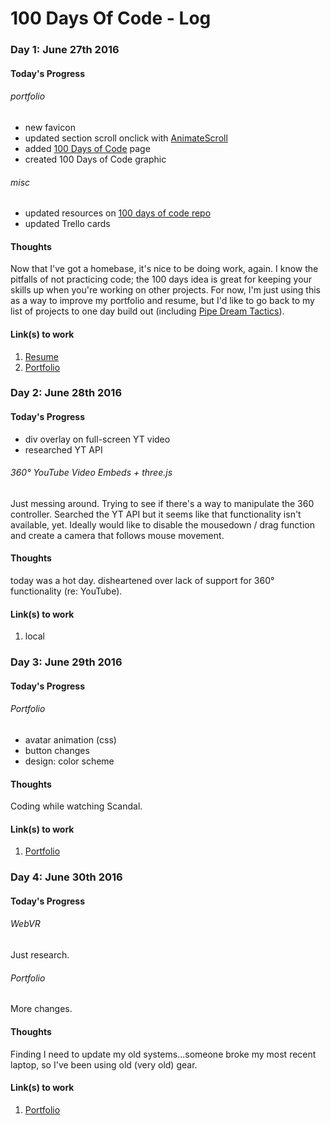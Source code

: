 # 100 Days Of Code - Log

### Day 1: June 27th 2016

#### Today's Progress

###### portfolio
- new favicon
- updated section scroll onclick with [AnimateScroll](http://plugins.compzets.com/animatescroll/)
- added [100 Days of Code](http://www.billimarie.com/portfolio/doc.html) page
- created 100 Days of Code graphic

###### misc
- updated resources on [100 days of code repo](https://github.com/Kallaway/100-days-of-code/pull/2)
- updated Trello cards

#### Thoughts
Now that I've got a homebase, it's nice to be doing work, again. I know the pitfalls of not practicing code; the 100 days idea is great for keeping your skills up when you're working on other projects. For now, I'm just using this as a way to improve my portfolio and resume, but I'd like to go back to my list of projects to one day build out (including [Pipe Dream Tactics](http://pipedreamtactics.wordpress.com)).

#### Link(s) to work

1. [Resume](https://www.billimarie.com/portfolio/cv.html)
2. [Portfolio](https://www.billimarie.com/portfolio)

### Day 2: June 28th 2016

#### Today's Progress

- div overlay on full-screen YT video
- researched YT API

###### 360&deg; YouTube Video Embeds + three.js
Just messing around. Trying to see if there's a way to manipulate the 360 controller. Searched the YT API but it seems like that functionality isn't available, yet. Ideally would like to disable the mousedown / drag function and create a camera that follows mouse movement.

#### Thoughts
today was a hot day. disheartened over lack of support for 360&deg; functionality (re: YouTube).

#### Link(s) to work

1. local

### Day 3: June 29th 2016

#### Today's Progress

###### Portfolio
- avatar animation (css)
- button changes
- design: color scheme

#### Thoughts
Coding while watching Scandal.

#### Link(s) to work

1. [Portfolio](https://www.billimarie.com/portfolio)

### Day 4: June 30th 2016

#### Today's Progress

###### WebVR
Just research.

###### Portfolio
More changes.

#### Thoughts
Finding I need to update my old systems...someone broke my most recent laptop, so I've been using old (very old) gear.

#### Link(s) to work

1. [Portfolio](https://www.billimarie.com/portfolio)
